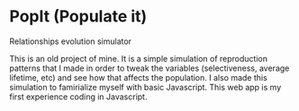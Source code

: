 # PopIt (Populate it)

Relationships evolution simulator

This is an old project of mine. It is a simple simulation of reproduction patterns that I made in order to tweak the variables (selectiveness, average lifetime, etc) and see how that affects the population. I also made this simulation to famirialize myself with basic Javascript. This web app is my first experience coding in Javascript.
